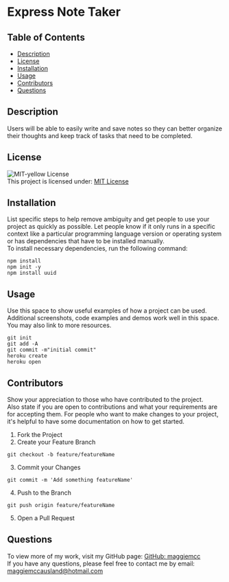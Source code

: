 # Express Note Taker
## Table of Contents

- [Description](#description)
- [License](#license)
- [Installation](#installation)
- [Usage](#usage)
- [Contributors](#contributors)
- [Questions](#questions)

## Description

Users will be able to easily write and save notes so they can better organize their thoughts and keep track of tasks that need to be completed.

## License

![MIT-yellow License](https://img.shields.io/badge/License-MIT-yellow.svg)  
 This project is licensed under: [MIT License](./LICENSE)

## Installation
List specific steps to help remove ambiguity and get people to use your project as quickly as possible. Let people know if it only runs in a specific context like a particular programming language version or operating system or has dependencies that have to be installed manually.  
 To install necessary dependencies, run the following command:

```
npm install
npm init -y
npm install uuid
```

## Usage

Use this space to show useful examples of how a project can be used. Additional screenshots, code examples and demos work well in this space. You may also link to more resources.
```
git init
git add -A
git commit -m"initial commit"
heroku create
heroku open
```

## Contributors

Show your appreciation to those who have contributed to the project.  
 Also state if you are open to contributions and what your requirements are for accepting them. For people who want to make changes to your project, it's helpful to have some documentation on how to get started.

1. Fork the Project
2. Create your Feature Branch

```
git checkout -b feature/featureName
```

3. Commit your Changes

```
git commit -m 'Add something featureName'
```

4. Push to the Branch

```
git push origin feature/featureName
```

5. Open a Pull Request

## Questions

To view more of my work, visit my GitHub page: [GitHub: maggiemcc](https://github.com/maggiemcc)  
 If you have any questions, please feel free to contact me by email: maggiemccausland@hotmail.com
